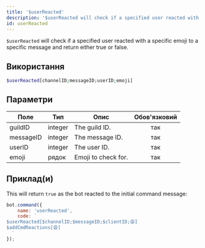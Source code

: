 ```yaml
---
title: '$userReacted'
description: '$userReacted will check if a specified user reacted with a specific emoji to a specific message and return either true or false.'
id: userReacted
---
```


`$userReacted` will check if a specified user reacted with a specific emoji to a specific message and return either true or false.

## Використання

```php
$userReacted[channelID;messageID;userID;emoji]
```

## Параметри

| Поле      | Тип     | Опис                | Обов'язковий |
| --------- | ------- | ------------------- |:------------:|
| guildID   | integer | The guild ID.       |     так      |
| messageID | integer | The message ID.     |     так      |
| userID    | integer | The user ID.        |     так      |
| emoji     | рядок   | Emoji to check for. |     так      |

## Приклад(и)

This will return `true` as the bot reacted to the initial command message:

```javascript
bot.command({
    name: 'userReacted',
    code: `
$userReacted[$channelID;$messageID;$clientID;😩]
$addCmdReactions[😩]
  `
});
```
